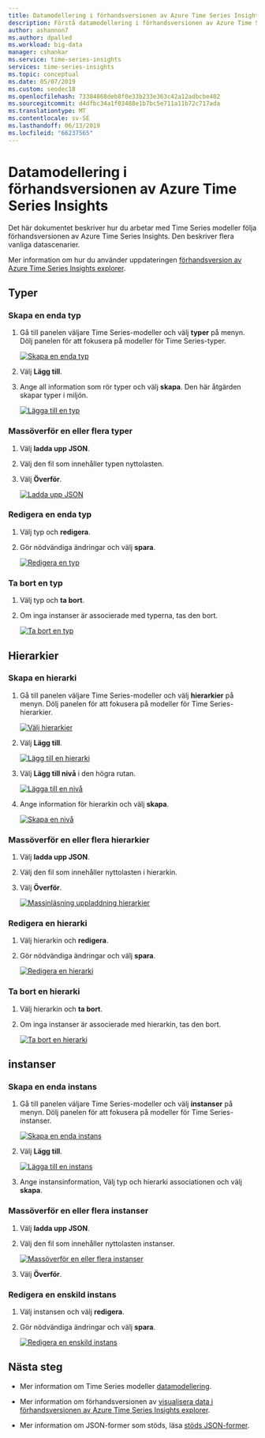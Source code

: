 ```yaml
---
title: Datamodellering i förhandsversionen av Azure Time Series Insights | Microsoft Docs
description: Förstå datamodellering i förhandsversionen av Azure Time Series Insights.
author: ashannon7
ms.author: dpalled
ms.workload: big-data
manager: cshankar
ms.service: time-series-insights
services: time-series-insights
ms.topic: conceptual
ms.date: 05/07/2019
ms.custom: seodec18
ms.openlocfilehash: 73384868deb8f0e33b233e363c42a12adbcbe402
ms.sourcegitcommit: d4dfbc34a1f03488e1b7bc5e711a11b72c717ada
ms.translationtype: MT
ms.contentlocale: sv-SE
ms.lasthandoff: 06/13/2019
ms.locfileid: "66237565"
---
```

# <a name="data-modeling-in-azure-time-series-insights-preview"></a>Datamodellering i förhandsversionen av Azure Time Series Insights

Det här dokumentet beskriver hur du arbetar med Time Series modeller följa förhandsversionen av Azure Time Series Insights. Den beskriver flera vanliga datascenarier.

Mer information om hur du använder uppdateringen [förhandsversion av Azure Time Series Insights explorer](./time-series-insights-update-explorer.md).

## <a name="types"></a>Typer

### <a name="create-a-single-type"></a>Skapa en enda typ

1. Gå till panelen väljare Time Series-modeller och välj **typer** på menyn. Dölj panelen för att fokusera på modeller för Time Series-typer.

    [![Skapa en enda typ](media/v2-update-how-to-tsm/portal_one.png)](media/v2-update-how-to-tsm/portal_one.png#lightbox)

1. Välj **Lägg till**.
1. Ange all information som rör typer och välj **skapa**. Den här åtgärden skapar typer i miljön.

    [![Lägga till en typ](media/v2-update-how-to-tsm/portal_two.png)](media/v2-update-how-to-tsm/portal_two.png#lightbox)

### <a name="bulk-upload-one-or-more-types"></a>Massöverför en eller flera typer

1. Välj **ladda upp JSON**.
1. Välj den fil som innehåller typen nyttolasten.
1. Välj **Överför**.

    [![Ladda upp JSON](media/v2-update-how-to-tsm/portal_three.png)](media/v2-update-how-to-tsm/portal_three.png#lightbox)

### <a name="edit-a-single-type"></a>Redigera en enda typ

1. Välj typ och **redigera**. 
1. Gör nödvändiga ändringar och välj **spara**.

    [![Redigera en typ](media/v2-update-how-to-tsm/portal_four.png)](media/v2-update-how-to-tsm/portal_four.png#lightbox)

### <a name="delete-a-type"></a>Ta bort en typ

1. Välj typ och **ta bort**.
1. Om inga instanser är associerade med typerna, tas den bort.

    [![Ta bort en typ](media/v2-update-how-to-tsm/portal_five.png)](media/v2-update-how-to-tsm/portal_five.png#lightbox)

## <a name="hierarchies"></a>Hierarkier

### <a name="create-a-single-hierarchy"></a>Skapa en hierarki

1. Gå till panelen väljare Time Series-modeller och välj **hierarkier** på menyn. Dölj panelen för att fokusera på modeller för Time Series-hierarkier.

    [![Välj hierarkier](media/v2-update-how-to-tsm/portal_six.png)](media/v2-update-how-to-tsm/portal_six.png#lightbox)

1. Välj **Lägg till**.

    [![Lägg till en hierarki](media/v2-update-how-to-tsm/portal_seven.png)](media/v2-update-how-to-tsm/portal_seven.png#lightbox)

1. Välj **Lägg till nivå** i den högra rutan.

    [![Lägga till en nivå](media/v2-update-how-to-tsm/portal_eight.png)](media/v2-update-how-to-tsm/portal_eight.png#lightbox)

1. Ange information för hierarkin och välj **skapa**.

    [![Skapa en nivå](media/v2-update-how-to-tsm/portal_nine.png)](media/v2-update-how-to-tsm/portal_nine.png#lightbox)

### <a name="bulk-upload-one-or-more-hierarchies"></a>Massöverför en eller flera hierarkier

1. Välj **ladda upp JSON**.
1. Välj den fil som innehåller nyttolasten i hierarkin.
1. Välj **Överför**.

    [![Massinläsning uppladdning hierarkier](media/v2-update-how-to-tsm/portal_ten.png)](media/v2-update-how-to-tsm/portal_ten.png#lightbox)

### <a name="edit-a-single-hierarchy"></a>Redigera en hierarki

1. Välj hierarkin och **redigera**.
1. Gör nödvändiga ändringar och välj **spara**.

    [![Redigera en hierarki](media/v2-update-how-to-tsm/portal_eleven.png)](media/v2-update-how-to-tsm/portal_eleven.png#lightbox)

### <a name="delete-a-hierarchy"></a>Ta bort en hierarki

1. Välj hierarkin och **ta bort**. 
1. Om inga instanser är associerade med hierarkin, tas den bort.

    [![Ta bort en hierarki](media/v2-update-how-to-tsm/portal_twelve.png)](media/v2-update-how-to-tsm/portal_twelve.png#lightbox)

## <a name="instances"></a>instanser

### <a name="create-a-single-instance"></a>Skapa en enda instans

1. Gå till panelen väljare Time Series-modeller och välj **instanser** på menyn. Dölj panelen för att fokusera på modeller för Time Series-instanser.

    [![Skapa en enda instans](media/v2-update-how-to-tsm/portal_thirteen.png)](media/v2-update-how-to-tsm/portal_thirteen.png#lightbox)

1. Välj **Lägg till**.

    [![Lägga till en instans](media/v2-update-how-to-tsm/portal_fourteen.png)](media/v2-update-how-to-tsm/portal_fourteen.png#lightbox)

1. Ange instansinformation, Välj typ och hierarki associationen och välj **skapa**.

### <a name="bulk-upload-one-or-more-instances"></a>Massöverför en eller flera instanser

1. Välj **ladda upp JSON**.
1. Välj den fil som innehåller nyttolasten instanser.

    [![Massöverför en eller flera instanser](media/v2-update-how-to-tsm/portal_fifteen.png)](media/v2-update-how-to-tsm/portal_fifteen.png#lightbox)

1. Välj **Överför**.

### <a name="edit-a-single-instance"></a>Redigera en enskild instans

1. Välj instansen och välj **redigera**. 
1. Gör nödvändiga ändringar och välj **spara**.

    [![Redigera en enskild instans](media/v2-update-how-to-tsm/portal_sixteen.png)](media/v2-update-how-to-tsm/portal_sixteen.png#lightbox)

## <a name="next-steps"></a>Nästa steg

- Mer information om Time Series modeller [datamodellering](./time-series-insights-update-tsm.md).

- Mer information om förhandsversionen av [visualisera data i förhandsversionen av Azure Time Series Insights explorer](./time-series-insights-update-explorer.md).

- Mer information om JSON-former som stöds, läsa [stöds JSON-former](./time-series-insights-send-events.md#json).
